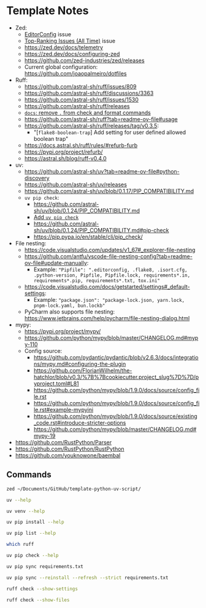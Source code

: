 # Template Notes

- Zed:
  - [EditorConfig](https://github.com/zed-industries/zed/issues/8534) issue
  - [Top-Ranking Issues (All Time)](https://github.com/zed-industries/zed/issues/5393) issue
  - https://zed.dev/docs/telemetry
  - https://zed.dev/docs/configuring-zed
  - https://github.com/zed-industries/zed/releases
  - Current global configuration: https://github.com/joaopalmeiro/dotfiles
- Ruff:
  - https://github.com/astral-sh/ruff/issues/809
  - https://github.com/astral-sh/ruff/discussions/3363
  - https://github.com/astral-sh/ruff/issues/1530
  - https://github.com/astral-sh/ruff/releases
  - [`docs`: remove `.` from check and format commands](https://github.com/astral-sh/ruff/pull/10217)
  - https://github.com/astral-sh/ruff?tab=readme-ov-file#usage
  - https://github.com/astral-sh/ruff/releases/tag/v0.3.5:
    - "[`flake8-boolean-trap`] Add setting for user defined allowed boolean trap"
  - https://docs.astral.sh/ruff/rules/#refurb-furb
  - https://pypi.org/project/refurb/
  - https://astral.sh/blog/ruff-v0.4.0
- uv:
  - https://github.com/astral-sh/uv?tab=readme-ov-file#python-discovery
  - https://github.com/astral-sh/uv/releases
  - https://github.com/astral-sh/uv/blob/0.1.17/PIP_COMPATIBILITY.md
  - `uv pip check`:
    - https://github.com/astral-sh/uv/blob/0.1.24/PIP_COMPATIBILITY.md
    - [Add `uv pip check`](https://github.com/astral-sh/uv/pull/2397)
    - https://github.com/astral-sh/uv/blob/0.1.24/PIP_COMPATIBILITY.md#pip-check
    - https://pip.pypa.io/en/stable/cli/pip_check/
- File nesting:
  - https://code.visualstudio.com/updates/v1_67#_explorer-file-nesting
  - https://github.com/antfu/vscode-file-nesting-config?tab=readme-ov-file#update-manually:
    - Example: `"Pipfile": ".editorconfig, .flake8, .isort.cfg, .python-version, Pipfile, Pipfile.lock, requirements*.in, requirements*.pip, requirements*.txt, tox.ini"`
  - https://code.visualstudio.com/docs/getstarted/settings#_default-settings:
    - Example: `"package.json": "package-lock.json, yarn.lock, pnpm-lock.yaml, bun.lockb"`
  - PyCharm also supports file nesting: https://www.jetbrains.com/help/pycharm/file-nesting-dialog.html
- mypy:
  - https://pypi.org/project/mypy/
  - https://github.com/python/mypy/blob/master/CHANGELOG.md#mypy-110
  - Config source:
    - https://github.com/pydantic/pydantic/blob/v2.6.3/docs/integrations/mypy.md#configuring-the-plugin
    - https://github.com/FlorianWilhelm/the-hatchlor/blob/v0.3/%7B%7Bcookiecutter.project_slug%7D%7D/pyproject.toml#L81
    - https://github.com/python/mypy/blob/1.9.0/docs/source/config_file.rst
    - https://github.com/python/mypy/blob/1.9.0/docs/source/config_file.rst#example-mypyini
    - https://github.com/python/mypy/blob/1.9.0/docs/source/existing_code.rst#introduce-stricter-options
    - https://github.com/python/mypy/blob/master/CHANGELOG.md#mypy-19
- https://github.com/RustPython/Parser
- https://github.com/RustPython/RustPython
- https://github.com/youknowone/baembal

## Commands

```bash
zed ~/Documents/GitHub/template-python-uv-script/
```

```bash
uv --help
```

```bash
uv venv --help
```

```bash
uv pip install --help
```

```bash
uv pip list --help
```

```bash
which ruff
```

```bash
uv pip check --help
```

```bash
uv pip sync requirements.txt
```

```bash
uv pip sync --reinstall --refresh --strict requirements.txt
```

```bash
ruff check --show-settings
```

```bash
ruff check --show-files
```
